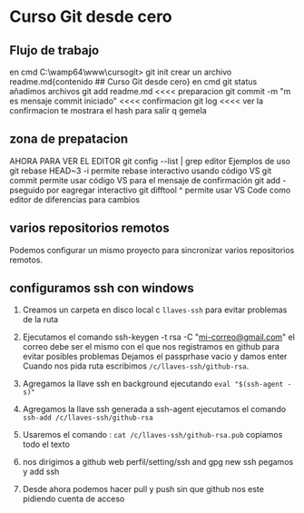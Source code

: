 # Curso Git desde cero
## Flujo de  trabajo
en cmd
C:\wamp64\www\cursogit>
git init
crear un archivo readme.md{contenido ## Curso Git desde cero}
en cmd
git status
añadimos archivos
git add readme.md  <<<< preparacion
git commit -m "m es  mensaje commit iniciado" <<<< confirmacion
git log  <<<< ver la confirmacion  te mostrara el hash
para  salir q
gemela

## zona  de  prepatacion
AHORA  PARA  VER  EL  EDITOR     git config --list | grep editor
Ejemplos de uso
git rebase HEAD~3 -i permite rebase interactivo usando código VS
git commit permite usar código VS para el mensaje de confirmación
git add -pseguido por eagregar interactivo
git difftool <commit>^ <commit> permite usar VS Code como editor de diferencias para cambios

## varios repositorios remotos
Podemos configurar un mismo proyecto para sincronizar varios repositorios remotos.

## configuramos ssh con windows
 
 1. Creamos  un carpeta  en disco local c `llaves-ssh` para  evitar  problemas de  la  ruta
 2. Ejecutamos  el comando ssh-keygen -t rsa -C "mi-correo@gmail.com"
 el correo debe ser  el mismo  con  el  que nos registramos  en github para evitar posibles  problemas
 Dejamos el passprhase vacio y damos enter
 Cuando nos pida ruta escribimos `/c/llaves-ssh/github-rsa`.
 
 3. Agregamos  la  llave ssh en  background ejecutando  `eval "$(ssh-agent -s)"`

 4. Agregamos  la llave ssh generada a ssh-agent  ejecutamos  el comando `ssh-add /c/llaves-ssh/github-rsa `

 5. Usaremos el comando : `cat /c/llaves-ssh/github-rsa.pub`  copiamos todo el texto 

 6. nos dirigimos a  github web perfil/setting/ssh and gpg new ssh  pegamos  y add ssh
 
 7. Desde ahora podemos hacer pull y push sin que github nos este pidiendo cuenta  de  acceso
 